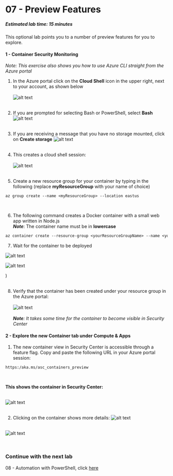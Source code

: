 ﻿# 07 - Preview Features
##### Estimated lab time: 15 minutes
This optional lab points you to a number of preview features for you to explore.

#### 1 - Container Security Monitoring
*Note: This exercise also shows you how to use Azure CLI straight from the Azure portal*

1. In the Azure portal click on the **Cloud Shell** icon in the upper right, next to your account, as shown below <br><br>
![alt text](https://raw.githubusercontent.com/tianderturpijn/Azure-Security-Center/master/Labs//07%20-%20Preview%20Features/Screenshots/Azure_cli.png
) <br><br>

2. If you are prompted for selecting Bash or PowerShell, select **Bash**
![alt text](https://raw.githubusercontent.com/tianderturpijn/Azure-Security-Center/master/Labs//07%20-%20Preview%20Features/Screenshots/bash_selection.png
) <br><br>

3. If you are receiving a message that you have no storage mounted, click on **Create storage**
![alt text](https://raw.githubusercontent.com/tianderturpijn/Azure-Security-Center/master/Labs//07%20-%20Preview%20Features/Screenshots/create_storage.png
) <br><br>

4. This creates a cloud shell session: <br><br>
![alt text](https://raw.githubusercontent.com/tianderturpijn/Azure-Security-Center/master/Labs//07%20-%20Preview%20Features/Screenshots/bash_cloudshell.png
) <br><br>

5. Create a new resource group for your container by typing in the following (replace **myResourceGroup** with your name of choice)
```text
az group create --name <myResourceGroup> --location eastus
```
<br>

6. The following command creates a Docker container with a small web app written in Node.js <br>
***Note***: The container name must be in **lowercase**

```txt
az container create --resource-group <yourResourceGroupName> --name <yourContainerName> --image microsoft/aci-helloworld --dns-name-label <yourDnsLabel> --ports 80
```
7. Wait for the container to be deployed

![alt text](https://raw.githubusercontent.com/tianderturpijn/Azure-Security-Center/master/Labs/07%20-%20Preview%20Features/Screenshots/container_create.png
)<br>

![alt text](https://raw.githubusercontent.com/tianderturpijn/Azure-Security-Center/master/Labs/07%20-%20Preview%20Features/Screenshots/container_created.png)

) <br><br>

8. Verify that the container has been created under your resource group in the Azure portal: <br><br>
![alt text](https://raw.githubusercontent.com/tianderturpijn/Azure-Security-Center/master/Labs//07%20-%20Preview%20Features/Screenshots/resourcegroup.png
) <br><br>
***Note**: It takes some time for the container to become visible in Security Center* <br>

#### 2 - Explore the new Container tab under Compute & Apps
1. The new container view in Security Center is accessible through a feature flag. Copy and paste the following URL in your Azure portal session:
```text
https:/aka.ms/asc_containers_preview
```
<br>

**This shows the container in Security Center:** <br><br>

![alt text](https://raw.githubusercontent.com/tianderturpijn/Azure-Security-Center/master/Labs//07%20-%20Preview%20Features/Screenshots/container_in_asc.png
) <br><br>

2. Clicking on the container shows more details:
![alt text](https://raw.githubusercontent.com/tianderturpijn/Azure-Security-Center/master/Labs//07%20-%20Preview%20Features/Screenshots/docker_details.png
) <br><br>

![alt text](https://raw.githubusercontent.com/tianderturpijn/Azure-Security-Center/master/Labs//07%20-%20Preview%20Features/Screenshots/docker_details2.png
)

<br>

### Continue with the next lab
08 - Automation with PowerShell, click <a href="https://github.com/tianderturpijn/Azure-Security-Center/tree/master/Labs/08%20-%20Automation%20with%20PowerShell" target="_blank">here</a>

